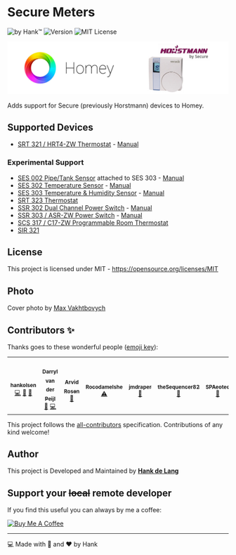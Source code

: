 # Secure Meters
![by Hank™](https://img.shields.io/badge/by-Hank%E2%84%A2-blue) ![Version](https://img.shields.io/github/v/release/hankolsen/com.securemeters.horstmann?style=flat-square) ![MIT License](https://img.shields.io/badge/license-MIT-blue)

![Github Banner](.github/img/banner.jpg)

Adds support for Secure (previously Horstmann) devices to Homey.

## Supported Devices
- [SRT 321 / HRT4-ZW Thermostat](https://products.z-wavealliance.org/products/1563) - [Manual](https://products.z-wavealliance.org/ProductManual/File?folder=&filename=MarketCertificationFiles/1563/SRT321%20User%20MAnual.pdf)

### Experimental Support
- [SES 002 Pipe/Tank Sensor](http://z-wavelab.com/index.php?route=product/product&product_id=532) attached to SES 303 - [Manual](http://z-wavelab.com/image/catalog/PDF/SES002%20SES003.pdf)
- [SES 302 Temperature Sensor](https://products.z-wavealliance.org/products/1240) - [Manual](https://products.z-wavealliance.org/ProductManual/File?folder=&filename=MarketCertificationFiles/1240/SES%20302%20and%20303%20TH%20Sensors%20User%20Installation%20Manual,%20(Secure%20Controls%20UK%20Ltd)%20BGX501-923-R02.pdf)
- [SES 303 Temperature & Humidity Sensor](https://products.z-wavealliance.org/products/1175) - [Manual](https://products.z-wavealliance.org/ProductManual/File?folder=&filename=MarketCertificationFiles/1240/SES%20302%20and%20303%20TH%20Sensors%20User%20Installation%20Manual,%20(Secure%20Controls%20UK%20Ltd)%20BGX501-923-R02.pdf)
- [SRT 323 Thermostat](https://products.z-wavealliance.org/products/1241)
- [SSR 302 Dual Channel Power Switch](https://products.z-wavealliance.org/products/1619) - [Manual](https://products.z-wavealliance.org/ProductManual/File?folder=&filename=MarketCertificationFiles/1619/SSR%20302%20User%20Manual.pdf)
- [SSR 303 / ASR-ZW Power Switch](https://products.z-wavealliance.org/products/1618) - [Manual](https://products.z-wavealliance.org/ProductManual/File?folder=&filename=MarketCertificationFiles/1618/SSR%20303%20User%20Manual.pdf)
- [SCS 317 / C17-ZW Programmable Room Thermostat](https://products.z-wavealliance.org/products/864)
- [SIR 321](https://products.z-wavealliance.org/products/1012/)


## License
This project is licensed under MIT - https://opensource.org/licenses/MIT

## Photo
Cover photo by [Max Vakhtbovych](https://www.pexels.com/photo/cozy-living-room-with-comfortable-sofa-and-minimalist-furniture-6283961/)

## Contributors ✨

Thanks goes to these wonderful people ([emoji key](https://allcontributors.org/docs/en/emoji-key)):

<!-- ALL-CONTRIBUTORS-LIST:START - Do not remove or modify this section -->
<!-- prettier-ignore-start -->
<!-- markdownlint-disable -->
<table>
  <tr>
    <td align="center"><a href="https://github.com/hankolsen"><img src="https://avatars.githubusercontent.com/u/1008390?v=4?s=100" width="100px;" alt=""/><br /><sub><b>hankolsen</b></sub></a><br /><a href="https://github.com/hankolsen/com.securemeters.horstmann/commits?author=hankolsen" title="Code">💻</a> <a href="#design-hankolsen" title="Design">🎨</a> <a href="#ideas-hankolsen" title="Ideas, Planning, & Feedback">🤔</a></td>
    <td align="center"><a href="https://www.splitbrain.com"><img src="https://avatars.githubusercontent.com/u/11892641?v=4?s=100" width="100px;" alt=""/><br /><sub><b>Darryl van der Peijl</b></sub></a><br /><a href="https://github.com/hankolsen/com.securemeters.horstmann/issues?q=author%3ADarrylvanderPeijl" title="Bug reports">🐛</a> <a href="https://github.com/hankolsen/com.securemeters.horstmann/commits?author=DarrylvanderPeijl" title="Code">💻</a></td>
    <td align="center"><a href="https://github.com/arvid-r"><img src="https://avatars.githubusercontent.com/u/2465432?v=4?s=100" width="100px;" alt=""/><br /><sub><b>Arvid Rosen</b></sub></a><br /><a href="https://github.com/hankolsen/com.securemeters.horstmann/issues?q=author%3Aarvid-r" title="Bug reports">🐛</a></td>
    <td align="center"><a href="https://github.com/Rocodamelshe"><img src="https://avatars.githubusercontent.com/u/19249884?v=4?s=100" width="100px;" alt=""/><br /><sub><b>Rocodamelshe</b></sub></a><br /><a href="https://github.com/hankolsen/com.securemeters.horstmann/commits?author=Rocodamelshe" title="Tests">⚠️</a></td>
    <td align="center"><a href="https://github.com/jmdraper"><img src="https://avatars.githubusercontent.com/u/20240325?v=4?s=100" width="100px;" alt=""/><br /><sub><b>jmdraper</b></sub></a><br /><a href="#ideas-jmdraper" title="Ideas, Planning, & Feedback">🤔</a></td>
    <td align="center"><a href="https://github.com/theSequencer82"><img src="https://avatars.githubusercontent.com/u/34631732?v=4?s=100" width="100px;" alt=""/><br /><sub><b>theSequencer82</b></sub></a><br /><a href="#ideas-theSequencer82" title="Ideas, Planning, & Feedback">🤔</a></td>
    <td align="center"><a href="https://github.com/SPAeotec"><img src="https://avatars.githubusercontent.com/u/62385464?v=4?s=100" width="100px;" alt=""/><br /><sub><b>SPAeotec</b></sub></a><br /><a href="https://github.com/hankolsen/com.securemeters.horstmann/issues?q=author%3ASPAeotec" title="Bug reports">🐛</a></td>
  </tr>
</table>

<!-- markdownlint-restore -->
<!-- prettier-ignore-end -->

<!-- ALL-CONTRIBUTORS-LIST:END -->

This project follows the [all-contributors](https://github.com/all-contributors/all-contributors) specification. Contributions of any kind welcome!

## Author
This project is Developed and Maintained by **[Hank de Lang](https://github.com/hankolsen)**

## Support your ~~local~~ remote developer
If you find this useful you can always by me a coffee:

<a href="https://www.buymeacoffee.com/hankIV" target="_blank"><img src="https://cdn.buymeacoffee.com/buttons/v2/default-blue.png" alt="Buy Me A Coffee" style="height: 41px !important;width: 174px !important;" ></a>

---

:computer: Made with :metal: and :heart: by Hank 
